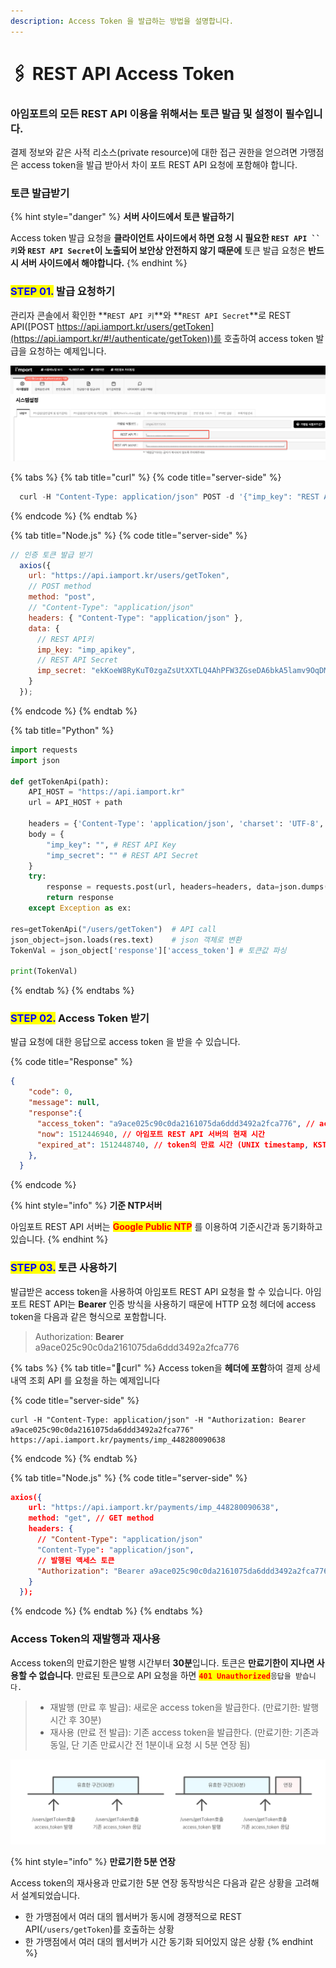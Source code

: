 ```yaml
---
description: Access Token 을 발급하는 방법을 설명합니다.
---
```


# 🖇 REST API Access Token

### 아임포트의 모든 REST API 이용을 위해서는 토큰 발급 및 설정이 필수입니다.

결제 정보와 같은 사적 리소스(private resource)에 대한 접근 권한을 얻으려면 가맹점은 access token을 발급 받아서 차이 포트 REST API 요청에 포함해야 합니다.

### 토큰 발급받기 <a href="#undefined" id="undefined"></a>

{% hint style="danger" %}
**서버 사이드에서 토큰 발급하기**

Access token 발급 요청을 **클라이언트 사이드에서 하면 요청 시 필요한 **<mark style="color:red;">**`REST API`**</mark>**` ``키`와 **<mark style="color:red;">**`REST API Secret`**</mark>**이 노출되어 보안상 안전하지 않기 때문에** 토큰 발급 요청은 **반드시 서버 사이드에서 해야합니다.**
{% endhint %}

### <mark style="color:blue;">**STEP 01.**</mark>  발급 요청하기

관리자 콘솔에서 확인한 **`REST API 키`**와 **`REST API Secret`**로 REST API([POST https://api.iamport.kr/users/getToken](https://api.iamport.kr/#!/authenticate/getToken))를 호출하여 access token 발급을 요청하는 예제입니다.

![관리자 콘솔 REST API키 & REST API Secret](<../.gitbook/assets/image (18) (1) (1) (1) (1) (1) (1) (1) (1).png>)

{% tabs %}
{% tab title="curl" %}
{% code title="server-side" %}
```python
  curl -H "Content-Type: application/json" POST -d '{"imp_key": "REST API키", "imp_secret":"REST API Secret"}' https://api.iamport.kr/users/getToken
```
{% endcode %}
{% endtab %}

{% tab title="Node.js" %}
{% code title="server-side" %}
```javascript
// 인증 토큰 발급 받기
  axios({
    url: "https://api.iamport.kr/users/getToken",
    // POST method
    method: "post", 
    // "Content-Type": "application/json"
    headers: { "Content-Type": "application/json" }, 
    data: {
      // REST API키
      imp_key: "imp_apikey", 
      // REST API Secret
      imp_secret: "ekKoeW8RyKuT0zgaZsUtXXTLQ4AhPFW3ZGseDA6bkA5lamv9OqDMnxyeB9wqOsuO9W3Mx9YSJ4dTqJ3f" 
    }
  });
```
{% endcode %}
{% endtab %}

{% tab title="Python" %}
```python
import requests
import json

def getTokenApi(path):
    API_HOST = "https://api.iamport.kr"
    url = API_HOST + path

    headers = {'Content-Type': 'application/json', 'charset': 'UTF-8', 'Accept': '*/*'}
    body = {
        "imp_key": "", # REST API Key
        "imp_secret": "" # REST API Secret
    }
    try:
        response = requests.post(url, headers=headers, data=json.dumps(body, ensure_ascii=False, indent="\t"))
        return response
    except Exception as ex:

res=getTokenApi("/users/getToken")  # API call
json_object=json.loads(res.text)    # json 객체로 변환
TokenVal = json_object['response']['access_token'] # 토큰값 파싱

print(TokenVal)
```
{% endtab %}
{% endtabs %}

### <mark style="color:blue;">**STEP 02.**</mark>  Access Token 받기

발급 요청에 대한 응답으로 access token 을 받을 수 있습니다.

{% code title="Response" %}
```json
{
    "code": 0,
    "message": null,
    "response":{
      "access_token": "a9ace025c90c0da2161075da6ddd3492a2fca776", // access token
      "now": 1512446940, // 아임포트 REST API 서버의 현재 시간
      "expired_at": 1512448740, // token의 만료 시간 (UNIX timestamp, KST 기준)
    },
  }
```
{% endcode %}

{% hint style="info" %}
**기준 NTP서버**

아임포트 REST API 서버는 <mark style="color:red;">**Google Public NTP**</mark> 를 이용하여 기준시간과 동기화하고 있습니다.
{% endhint %}

### <mark style="color:blue;">**STEP 03.**</mark>  토큰 사용하기

발급받은 access token을 사용하여 아임포트 REST API 요청을 할 수 있습니다. 아임포트 REST API는 **Bearer** 인증 방식을 사용하기 때문에 HTTP 요청 헤더에 access token을 다음과 같은 형식으로 포함합니다.

> Authorization: **Bearer** a9ace025c90c0da2161075da6ddd3492a2fca776

{% tabs %}
{% tab title="curl" %}
Access token을 **헤더에 포함**하여 결제 상세 내역 조회 API 를 요청을 하는 예제입니다

{% code title="server-side" %}
```
curl -H "Content-Type: application/json" -H "Authorization: Bearer a9ace025c90c0da2161075da6ddd3492a2fca776" https://api.iamport.kr/payments/imp_448280090638
```
{% endcode %}
{% endtab %}

{% tab title="Node.js" %}
{% code title="server-side" %}
```json
axios({
    url: "https://api.iamport.kr/payments/imp_448280090638",
    method: "get", // GET method
    headers: {
      // "Content-Type": "application/json"
      "Content-Type": "application/json", 
      // 발행된 액세스 토큰
      "Authorization": "Bearer a9ace025c90c0da2161075da6ddd3492a2fca776" 
    }
  });
```
{% endcode %}
{% endtab %}
{% endtabs %}

### Access Token의 재발행과 재사용 <a href="#access-token" id="access-token"></a>

Access token의 만료기한은 발행 시간부터 **30분**입니다. 토큰은 **만료기한이 지나면 사용할 수 없습니다**. 만료된 토큰으로 API 요청을 하면 <mark style="color:red;">**`401 Unauthorized`**</mark>`응답을 받습니다.`

> * 재발행 (만료 후 발급): 새로운 access token을 발급한다. (만료기한: 발행시간 후 30분)
> * 재사용 (만료 전 발급): 기존 access token을 발급한다. (만료기한: 기존과 동일, 단 기존 만료시간 전 1분이내 요청 시 5분 연장 됨)

![](../.gitbook/assets/2.svg)

{% hint style="info" %}
**만료기한 5분 연장**

Access token의 재사용과 만료기한 5분 연장 동작방식은 다음과 같은 상황을 고려해서 설계되었습니다.

* 한 가맹점에서 여러 대의 웹서버가 동시에 경쟁적으로 REST API(`/users/getToken`)를 호출하는 상황
* 한 가맹점에서 여러 대의 웹서버가 시간 동기화 되어있지 않은 상황
{% endhint %}
